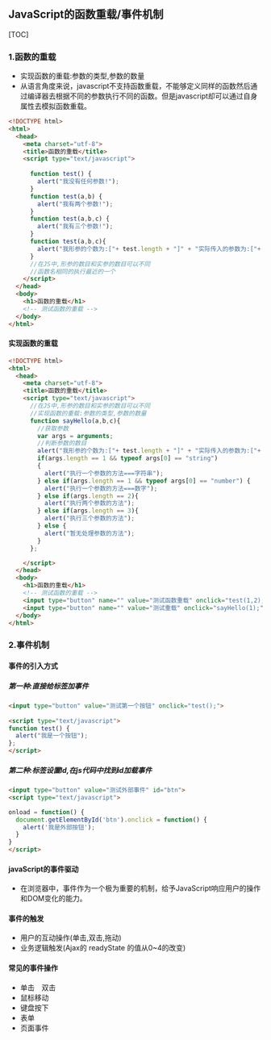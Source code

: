 ## JavaScript的函数重载/事件机制

[TOC]

### 1.函数的重载

- 实现函数的重载:参数的类型,参数的数量
- 从语言角度来说，javascript不支持函数重载，不能够定义同样的函数然后通过编译器去根据不同的参数执行不同的函数。但是javascript却可以通过自身属性去模拟函数重载。

```html
<!DOCTYPE html>
<html>
  <head>
    <meta charset="utf-8">
    <title>函数的重载</title>
    <script type="text/javascript">
      
      function test() {
        alert("我没有任何参数!");
      }
      function test(a,b) {
        alert("我有两个参数!");
      }
      function test(a,b,c) {
        alert("我有三个参数!");
      }
      function test(a,b,c){
        alert("我形参的个数为:["+ test.length + "]" + "实际传入的参数为:["+ arguments.length +"]");
      }
      //在JS中,形参的数目和实参的数目可以不同
	  //函数名相同的执行最近的一个
    </script>
  </head>
  <body>
    <h1>函数的重载</h1>
    <!-- 测试函数的重载 -->
  </body>
</html>
```

#### 实现函数的重载

```html
<!DOCTYPE html>
<html>
  <head>
    <meta charset="utf-8">
    <title>函数的重载</title>
    <script type="text/javascript">
      //在JS中,形参的数目和实参的数目可以不同
      //实现函数的重载:参数的类型,参数的数量
      function sayHello(a,b,c){
        //获取参数
        var args = arguments;
        //判断参数的数目
        alert("我形参的个数为:["+ test.length + "]" + "实际传入的参数为:["+ arguments.length +"]");
        if(args.length == 1 && typeof args[0] == "string")
        {
          alert("执行一个参数的方法===字符串");
        } else if(args.length == 1 && typeof args[0] == "number") {
          alert("执行一个参数的方法===数字");
        } else if(args.length == 2){
          alert("执行两个参数的方法");
        } else if(args.length == 3){
          alert("执行三个参数的方法");
        } else {
          alert("暂无处理参数的方法");
        }
      };

    </script>
  </head>
  <body>
    <h1>函数的重载</h1>
    <!-- 测试函数的重载 -->
    <input type="button" name="" value="测试函数重载" onclick="test(1,2);" />
    <input type="button" name="" value="测试重载" onclick="sayHello(1);" />
  </body>
</html>
```

### 2.事件机制

#### 事件的引入方式

##### 第一种:直接给标签加事件

```html
<input type="button" value="测试第一个按钮" onclick="test();">
  
<script type="text/javascript">
function test() {
  alert("我是一个按钮");
};
</script>
```

##### 第二种:标签设置Id,在js代码中找到id加载事件

```html
<input type="button" value="测试外部事件" id="btn">
<script type="text/javascript">

onload = function() {
  document.getElementById('btn').onclick = function() {
    alert('我是外部按钮');
  }
}
</script>
```

#### javaScript的事件驱动

- 在浏览器中，事件作为一个极为重要的机制，给予JavaScript响应用户的操作和DOM变化的能力。

#### 事件的触发

- 用户的互动操作(单击,双击,拖动)
- 业务逻辑触发(Ajax的 readyState 的值从0~4的改变)

#### 常见的事件操作

- 单击　双击
- 鼠标移动
- 键盘按下
- 表单
- 页面事件